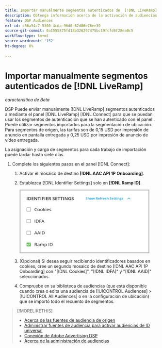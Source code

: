 ```yaml
---
title: Importar manualmente segmentos autenticados de  [!DNL LiveRamp]
description: Obtenga información acerca de la activación de audiencias autenticadas mediante  [!DNL LiveRamp].
feature: DSP Audiences
exl-id: c56a54c7-5300-4cda-96d0-82d86e76ee39
source-git-commit: 0a1555875fd18b326297475bc19fcfd6f28ea0c5
workflow-type: tm+mt
source-wordcount: '152'
ht-degree: 0%

---
```


# Importar manualmente segmentos autenticados de [!DNL LiveRamp]

*característica de Beta*

DSP Puede enviar manualmente [!DNL LiveRamp] segmentos autenticados a mediante el panel [!DNL LiveRamp] [!DNL Connect] para que se puedan usar los segmentos de autenticación que se han autenticado con el panel . Puede utilizar segmentos importados para la segmentación de ubicación. Para segmentos de origen, las tarifas son de 0,15 USD por impresión de anuncio en pantalla entregada y 0,25 USD por impresión de anuncio de vídeo entregada.

La asignación y carga de segmentos para cada trabajo de importación puede tardar hasta siete días.

<!--Is this first step relevant for this process?

1. For measurement using [[!DNL Adobe] [!DNL Analytics for Advertising]](/help/integrations/analytics/overview.md):

   1. Complete all [prerequisites for implementing [!DNL Analytics for Advertising]](/help/integrations/analytics/prerequisites.md) and make sure that the [AMO ID and EF ID](/help/integrations/analytics/ids.md) are being populated in your tracking URLs.
   
   1. [Maybe just add a param to existing tag] Deploy a second JavaScript tag for [!DNL RampIDs] on your webpages to match onsite events to ad impressions. Contact your Adobe Account Team to get the tag and instructions for where to implement it.

 -->

1. Complete los siguientes pasos en el panel [!DNL Connect]:

   1. Activar el mosaico de destino **[!DNL AAC API 1P Onboarding]**.

   1. Establezca [!DNL Identifier Settings] solo en **[!DNL Ramp ID]**.

      ![Configuración del identificador](/help/dsp/assets/liveramp-tile-settings.png)

   1. (Opcional) Si desea seguir recibiendo identificadores basados en cookies, cree un segundo mosaico de destino [!DNL AAC API 1P Onboarding] con &quot;[!DNL Cookies]&quot;, &quot;[!DNL IDFA]&quot; y &quot;[!DNL AAID]&quot; seleccionados.

   1. Compruebe en su biblioteca de audiencias (que está disponible cuando crea o edita una audiencia de [!UICONTROL Audiences] > [!UICONTROL All Audiences] o en la configuración de ubicación) que se importó todo el recuento de segmentos.

>[!MORELIKETHIS]
>
>* [Acerca de las fuentes de audiencia de origen](source-about.md)
>* [Administrar fuentes de audiencia para activar audiencias de ID universal](source-manage.md)
>* [Conexión de Adobe Advertising DSP](https://experienceleague.adobe.com/docs/experience-platform/destinations/catalog/advertising/adobe-advertising-cloud-connection.html)
>* [Acerca de la administración de audiencias](/help/dsp/audiences/audience-about.md)
